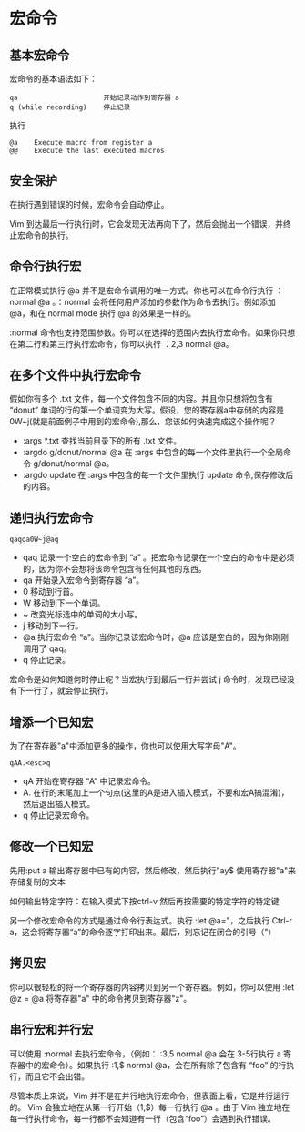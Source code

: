# 宏命令
## 基本宏命令
宏命令的基本语法如下：
```
qa                     开始记录动作到寄存器 a
q (while recording)    停止记录
```
执行
```
@a    Execute macro from register a
@@    Execute the last executed macros
```
## 安全保护
在执行遇到错误的时候，宏命令会自动停止。

Vim 到达最后一行执行j时，它会发现无法再向下了，然后会抛出一个错误，并终止宏命令的执行。

## 命令行执行宏
在正常模式执行 @a 并不是宏命令调用的唯一方式。你也可以在命令行执行 ：normal @a 。：normal 会将任何用户添加的参数作为命令去执行。例如添加 @a，和在 normal mode 执行 @a 的效果是一样的。

:normal 命令也支持范围参数。你可以在选择的范围内去执行宏命令。如果你只想在第二行和第三行执行宏命令，你可以执行 ：2,3 normal @a。
## 在多个文件中执行宏命令
假如你有多个 .txt 文件，每一个文件包含不同的内容。并且你只想将包含有 “donut” 单词的行的第一个单词变为大写。假设，您的寄存器a中存储的内容是0W~j(就是前面例子中用到的宏命令),那么，您该如何快速完成这个操作呢？
- :args *.txt 查找当前目录下的所有 .txt 文件。
- :argdo g/donut/normal @a 在 :args 中包含的每一个文件里执行一个全局命令 g/donut/normal @a。
- :argdo update 在 :args 中包含的每一个文件里执行 update 命令,保存修改后的内容。

## 递归执行宏命令
```
qaqqa0W~j@aq
```
- qaq 记录一个空白的宏命令到 “a” 。把宏命令记录在一个空白的命令中是必须的，因为你不会想将该命令包含有任何其他的东西。
- qa 开始录入宏命令到寄存器 “a”。
- 0 移动到行首。
- W 移动到下一个单词。
- ~ 改变光标选中的单词的大小写。
- j 移动到下一行。
- @a 执行宏命令 “a”。当你记录该宏命令时，@a 应该是空白的，因为你刚刚调用了 qaq。
- q 停止记录。


宏命令是如何知道何时停止呢？当宏执行到最后一行并尝试 j 命令时，发现已经没有下一行了，就会停止执行。

## 增添一个已知宏
为了在寄存器"a"中添加更多的操作，你也可以使用大写字母"A"。
```
qAA.<esc>q
```
- qA 开始在寄存器 “A” 中记录宏命令。
- A.<esc> 在行的末尾加上一个句点(这里的A是进入插入模式，不要和宏A搞混淆)，然后退出插入模式。
- q 停止记录宏命令。

## 修改一个已知宏

先用:put a 输出寄存器中已有的内容，然后修改，然后执行"ay$ 使用寄存器"a"来存储复制的文本

如何输出特定字符：在输入模式下按ctrl-v 然后再按需要的特定字符的特定键

另一个修改宏命令的方式是通过命令行表达式。执行 :let @a="，之后执行 Ctrl-r a，这会将寄存器“a”的命令逐字打印出来。最后，别忘记在闭合的引号（"）

## 拷贝宏

你可以很轻松的将一个寄存器的内容拷贝到另一个寄存器。例如，你可以使用 :let @z = @a 将寄存器"a" 中的命令拷贝到寄存器"z"。

## 串行宏和并行宏
可以使用 :normal 去执行宏命令，（例如： :3,5 normal @a 会在 3-5行执行 a 寄存器中的宏命令）。如果执行 :1,$ normal @a，会在所有除了包含有 “foo” 的行执行，而且它不会出错。

尽管本质上来说，Vim 并不是在并行地执行宏命令，但表面上看，它是并行运行的。 Vim 会独立地在从第一行开始（1,$）每一行执行 @a 。由于 Vim 独立地在每一行执行命令，每一行都不会知道有一行（包含“foo”）会遇到执行错误。